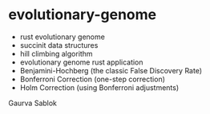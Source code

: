 # evolutionary-genome
- rust evolutionary genome
- succinit data structures
- hill climbing algorithm
- evolutionary genome rust application
- Benjamini-Hochberg (the classic False Discovery Rate)
- Bonferroni Correction (one-step correction)
- Holm Correction (using Bonferroni adjustments)

Gaurva Sablok
